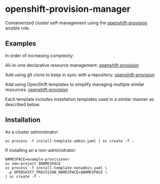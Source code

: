 # openshift-provision-manager

Containerized cluster self-management using the
[openshift-provision](https://github.com/gnuthought/ansible-role-openshift-provision) ansible role.

## Examples

In order of increasing complexity:

All-in-one declarative resource management:
[openshift-provision](https://github.com/gnuthought/openshift-provision-example-0)

Add using git clone to keep in sync with a repository:
[openshift-provision](https://github.com/gnuthought/openshift-provision-example-1)

Add using OpenShift templates to simplify managing multiple similar resources:
[openshift-provision](https://github.com/gnuthought/openshift-provision-example-2)

Each template includes installation templates used in a similar manner as
described below.

## Installation

As a cluster administrator:

```
oc process -f install-template-admin.yaml | oc create -f -
```

If installing an a non-administrator:

```
NAMESPACE=example-provisioner
oc new-project $NAMESPACE
oc process -f install-template-nonadmin.yaml \
 -p OPENSHIFT_PROVISION_NAMESPACE=$NAMESPACE \
| oc create -f -
```
